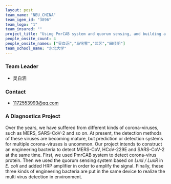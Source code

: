 ```yaml
---
layout: post
team_name: "NEU_CHINA"
team_igem_id: "3896"
team_logo: "1"
team_insured: ""
project_title: "Using PmrCAB system and quorum sensing, and building a hardware to achieve multivirus detection"
people_onsite_count: 4
people_onsite_names: ["吴自涵","马铭雪","武艺","田佳明"]
team_school_name: "东北大学"
---
```



### Team Leader
* 吴自涵

### Contact
* 1172553993@qq.com

### A Diagnostics Project

Over the years, we have suffered from different kinds of corona-viruses, such as MERS, SARS-CoV-2 and so on. At present, the detection methods of these viruses are becoming mature, but prediction or detection systems for multiple corona-viruses is uncommon.   Our project intends to construct an engineering bacteria to detect MERS-CoV, HCoV-229E and SARS-CoV-2 at the same time. First, we used PmrCAB system to detect corona-virus protein. Then we used the  quorum sensing system based on *LuxI / LuxR* in *E. coli* and added HRP amplifier in order to amplify the signal. Finally, these three kinds of engineering bacteria are put in the same device to realize the multi virus detection in  environment.
